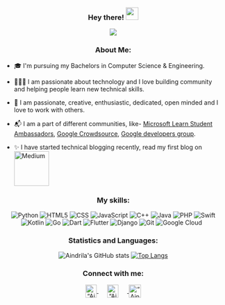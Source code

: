 
<div align = "center"> 

  ### Hey there! <img src="https://github.com/TheDudeThatCode/TheDudeThatCode/blob/master/Assets/Hi.gif" width="29px">   
![](https://media.giphy.com/media/L1R1tvI9svkIWwpVYr/giphy.gif) </div>

<div align = "center"> 
  
  ### About Me: </div>


- 🎓 I'm pursuing my Bachelors in Computer Science & Engineering.

- 👩🏻‍💻 I am passionate about technology and I love building community and helping people learn new technical skills.
  
- 🥰 I am passionate, creative, enthusiastic, dedicated, open minded and I love to work with others.
  
- 📬 I am a part of different communities, like- [Microsoft Learn Student Ambassadors](https://studentambassadors.microsoft.com/), [Google Crowdsource](https://crowdsource.google.com/), [Google developers group](https://developers.google.com/community/gdg).
  
- ✨ I have started technical blogging recently, read my first blog on <a href="https://aindriladas20002000.medium.com/becoming-a-microsoft-learn-student-ambassador-all-you-need-to-know-99a6d36e3e6"> <img align="" width="80px" img alt="Medium" src="https://img.shields.io/badge/Medium-12100E?style=for-the-badge&logo=medium&logoColor=white"/>
</a>  


<div align = "center"> 
  
  ### My skills:
  <img alt="Python" src="https://img.shields.io/badge/Python-3776AB?style=for-the-badge&logo=python&logoColor=white">
  <img alt="HTML5" src="https://img.shields.io/badge/HTML5-E34F26?style=for-the-badge&logo=html5&logoColor=white">
  <img alt="CSS" src="https://img.shields.io/badge/CSS-239120?&style=for-the-badge&logo=css3&logoColor=white">
  <img alt="JavaScript" src="https://img.shields.io/badge/JavaScript-F7DF1E?style=for-the-badge&logo=javascript&logoColor=black">
  
  <img alt="C++" src="https://img.shields.io/badge/C%2B%2B-00599C?style=for-the-badge&logo=c%2B%2B&logoColor=white">
  <img alt="Java" src="https://img.shields.io/badge/Java-ED8B00?style=for-the-badge&logo=java&logoColor=white">
  <img alt="PHP" src="https://img.shields.io/badge/PHP-777BB4?style=for-the-badge&logo=php&logoColor=white">
  <img alt="Swift" src="https://img.shields.io/badge/Swift-FA7343?style=for-the-badge&logo=swift&logoColor=white">
  <br>
  <img alt="Kotlin" src="https://img.shields.io/badge/Kotlin-0095D5?&style=for-the-badge&logo=kotlin&logoColor=white">
  <img alt="Go" src="https://img.shields.io/badge/Go-00ADD8?style=for-the-badge&logo=go&logoColor=white">
  <img alt="Dart" src="https://img.shields.io/badge/Dart-0175C2?style=for-the-badge&logo=dart&logoColor=white">
  <img alt="Flutter" src="https://img.shields.io/badge/Flutter-02569B?style=for-the-badge&logo=flutter&logoColor=white">
  <img alt="Django" src="https://img.shields.io/badge/Django-092E20?style=for-the-badge&logo=django&logoColor=green">
  <img alt="Git" src="https://img.shields.io/badge/Git-F05032?style=for-the-badge&logo=git&logoColor=white">
  <img alt="Google Cloud" src="https://img.shields.io/badge/Google_Cloud-4285F4?style=for-the-badge&logo=google-cloud&logoColor=white">
  <img alt="" src="https://img.shields.io/badge/microsoft%20azure-0089D6?style=for-the-badge&logo=microsoft-azure&logoColor=white">
  <img alt="" src="https://img.shields.io/badge/Android-3DDC84?style=for-the-badge&logo=android&logoColor=white">
  
 
  
  
  
  
 ### Statistics and Languages:
  
  ![Aindrila's GitHub stats](https://github-readme-stats.vercel.app/api?username=aindrila2412&show_icons=true&theme=radical)
  [![Top Langs](https://github-readme-stats.vercel.app/api/top-langs/?username=aindrila2412&layout=compact&&theme=radical)](https://github.com/aindrila2412/github-readme-stats)


  
  ### Connect with me:
  
  <p align="center">
  <a href="https://www.linkedin.com/in/aindrila-das24/">
    <img align="center" width="26px" img src="https://www.vectorlogo.zone/logos/linkedin/linkedin-icon.svg" alt=“Aindrila linkdin profile" height="30" width="30">
  </a>
   <a href="https://twitter.com/AindrilaDas11">
    <img align="center" width="26px" img src="https://www.vectorlogo.zone/logos/twitter/twitter-icon.svg" 
    alt=“Aindrila twitter profile" height="30" width="30" hspace="20">
  </a>     
    <a href="https://www.instagram.com/__aindrila">
    <img align="center" width="28px" img src="https://www.vectorlogo.zone/logos/instagram/instagram-icon.svg" alt=“Aindrila Instagram Profile" height="30" width="30" >
  </a>
</p>
  
